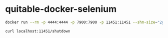 # quitable-docker-selenium

```bash
docker run --rm -p 4444:4444 -p 7900:7900 -p 11451:11451 --shm-size="2g" nakanishi123/quitable-docker-selenium:131.0
```

```bash
curl localhost:11451/shutdown
```
